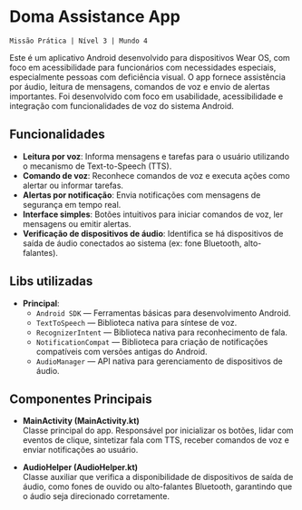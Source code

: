 # Doma Assistance App
`Missão Prática | Nível 3 | Mundo 4 `

Este é um aplicativo Android desenvolvido para dispositivos Wear OS, com foco em acessibilidade para funcionários com necessidades especiais, especialmente pessoas com deficiência visual. O app fornece assistência por áudio, leitura de mensagens, comandos de voz e envio de alertas importantes. Foi desenvolvido com foco em usabilidade, acessibilidade e integração com funcionalidades de voz do sistema Android.

## Funcionalidades

- **Leitura por voz**: Informa mensagens e tarefas para o usuário utilizando o mecanismo de Text-to-Speech (TTS).
- **Comando de voz**: Reconhece comandos de voz e executa ações como alertar ou informar tarefas.
- **Alertas por notificação**: Envia notificações com mensagens de segurança em tempo real.
- **Interface simples**: Botões intuitivos para iniciar comandos de voz, ler mensagens ou emitir alertas.
- **Verificação de dispositivos de áudio**: Identifica se há dispositivos de saída de áudio conectados ao sistema (ex: fone Bluetooth, alto-falantes).

## Libs utilizadas

- **Principal**:  
  - `Android SDK` — Ferramentas básicas para desenvolvimento Android.
  - `TextToSpeech` — Biblioteca nativa para síntese de voz.
  - `RecognizerIntent` — Biblioteca nativa para reconhecimento de fala.
  - `NotificationCompat` — Biblioteca para criação de notificações compatíveis com versões antigas do Android.
  - `AudioManager` — API nativa para gerenciamento de dispositivos de áudio.

## Componentes Principais

- **MainActivity (MainActivity.kt)**  
  Classe principal do app. Responsável por inicializar os botões, lidar com eventos de clique, sintetizar fala com TTS, receber comandos de voz e enviar notificações ao usuário.

- **AudioHelper (AudioHelper.kt)**  
  Classe auxiliar que verifica a disponibilidade de dispositivos de saída de áudio, como fones de ouvido ou alto-falantes Bluetooth, garantindo que o áudio seja direcionado corretamente.
